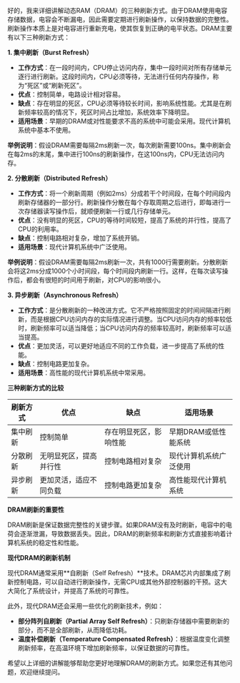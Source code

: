 好的，我来详细讲解动态RAM（DRAM）的三种刷新方式。由于DRAM使用电容存储数据，电容会不断漏电，因此需要定期进行刷新操作，以保持数据的完整性。刷新操作本质上是对电容进行重新充电，使其恢复到正确的电平状态。DRAM主要有以下三种刷新方式：

**1. 集中刷新（Burst Refresh）**

- **工作方式**：在一段时间内，CPU停止访问内存，集中一段时间对所有存储单元逐行进行刷新。这段时间内，CPU必须等待，无法进行任何内存操作，称为“死区”或“刷新死区”。
- **优点**：控制简单，电路设计相对容易。
- **缺点**：存在明显的死区，CPU必须等待较长时间，影响系统性能。尤其是在刷新频率较高的情况下，死区时间占比增加，系统效率下降明显。
- **适用场景**：早期的DRAM或对性能要求不高的系统中可能会采用。现代计算机系统中基本不使用。

**举例说明**：假设DRAM需要每隔2ms刷新一次，每次刷新需要100ns。集中刷新会在每2ms的末尾，集中进行100ns的刷新操作，在这100ns内，CPU无法访问内存。

**2. 分散刷新（Distributed Refresh）**

- **工作方式**：将一个刷新周期（例如2ms）分成若干个时间段，在每个时间段内刷新存储器的一部分行。刷新操作分散在每个存取周期之后进行，即每进行一次存储器读写操作后，就顺便刷新一行或几行存储单元。
- **优点**：没有明显的死区，CPU的等待时间较短，提高了系统的并行性，提高了CPU的利用率。
- **缺点**：控制电路相对复杂，增加了系统开销。
- **适用场景**：现代计算机系统中广泛使用。

**举例说明**：假设DRAM需要每隔2ms刷新一次，共有1000行需要刷新。分散刷新会将这2ms分成1000个小时间段，每个时间段内刷新一行。这样，在每次读写操作后，都会有很短的时间用于刷新，对CPU的影响很小。

**3. 异步刷新（Asynchronous Refresh）**

- **工作方式**：是分散刷新的一种改进方式。它不严格按照固定的时间间隔进行刷新，而是根据CPU访问内存的实际情况进行调整。当CPU访问内存的频率较低时，刷新频率可以适当降低；当CPU访问内存的频率较高时，刷新频率可以适当提高。
- **优点**：更加灵活，可以更好地适应不同的工作负载，进一步提高了系统的性能。
- **缺点**：控制电路更加复杂。
- **适用场景**：高性能的现代计算机系统中常采用。

**三种刷新方式的比较**

|刷新方式|优点|缺点|适用场景|
|---|---|---|---|
|集中刷新|控制简单|存在明显死区，影响性能|早期DRAM或低性能系统|
|分散刷新|无明显死区，提高并行性|控制电路相对复杂|现代计算机系统广泛使用|
|异步刷新|更加灵活，适应不同负载|控制电路更加复杂|高性能现代计算机系统|

**DRAM刷新的重要性**

DRAM刷新是保证数据完整性的关键步骤。如果DRAM没有及时刷新，电容中的电荷会逐渐泄漏，导致数据丢失。因此，DRAM的刷新频率和刷新方式直接影响着计算机系统的稳定性和性能。

**现代DRAM的刷新机制**

现代DRAM通常采用**自刷新（Self Refresh）**技术。DRAM芯片内部集成了刷新控制电路，可以自动进行刷新操作，无需CPU或其他外部控制器的干预。这大大简化了系统设计，并提高了系统的可靠性。

此外，现代DRAM还会采用一些优化的刷新技术，例如：

- **部分阵列自刷新（Partial Array Self Refresh）**：只刷新存储器中需要刷新的部分，而不是全部刷新，从而降低功耗。
- **温度补偿刷新（Temperature Compensated Refresh）**：根据温度变化调整刷新频率，在高温环境下增加刷新频率，以保证数据的可靠性。

希望以上详细的讲解能够帮助您更好地理解DRAM的刷新方式。如果您还有其他问题，欢迎继续提问。
